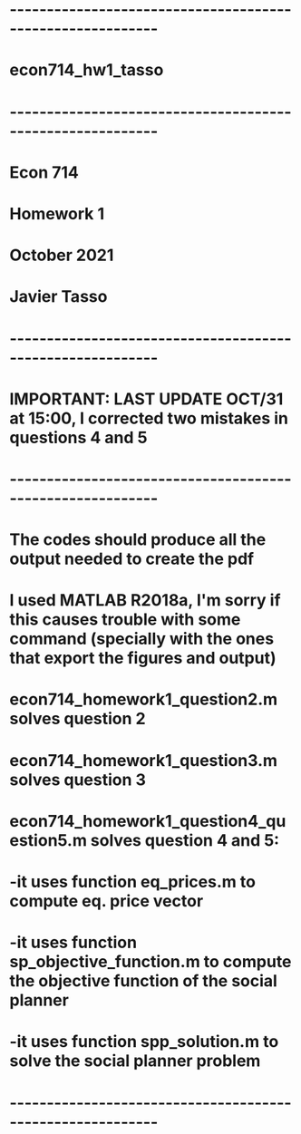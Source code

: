 # ----------------------------------------------------------
# econ714_hw1_tasso
# ----------------------------------------------------------
# Econ 714
# Homework 1
# October 2021
# Javier Tasso 
# ----------------------------------------------------------
#
# IMPORTANT: LAST UPDATE OCT/31 at 15:00, I corrected two mistakes in questions 4 and 5
#
# ----------------------------------------------------------
# 
# The codes should produce all the output needed to create the pdf 
# I used MATLAB R2018a, I'm sorry if this causes trouble with some command (specially with the ones that export the figures and output) 
#
# econ714_homework1_question2.m solves question 2 
#
# econ714_homework1_question3.m solves question 3
# 
# econ714_homework1_question4_question5.m solves question 4 and 5: 
#   -it uses function eq_prices.m to compute eq. price vector
#   -it uses function sp_objective_function.m to compute the objective function of the social planner
#   -it uses function spp_solution.m to solve the social planner problem
#
# ----------------------------------------------------------

